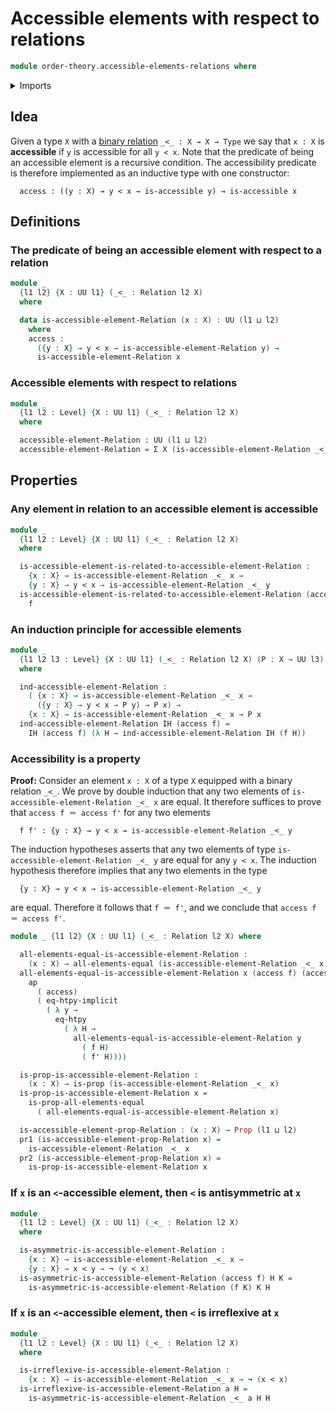 # Accessible elements with respect to relations

```agda
module order-theory.accessible-elements-relations where
```

<details><summary>Imports</summary>

```agda
open import foundation.action-on-identifications-functions
open import foundation.binary-relations
open import foundation.dependent-pair-types
open import foundation.function-extensionality
open import foundation.reflexive-relations
open import foundation.transitive-binary-relations
open import foundation.universe-levels

open import foundation-core.function-types
open import foundation-core.negation
open import foundation-core.propositions
```

</details>

## Idea

Given a type `X` with a [binary relation](foundation.binary-relations.md)
`_<_ : X → X → Type` we say that `x : X` is **accessible** if `y` is accessible
for all `y < x`. Note that the predicate of being an accessible element is a
recursive condition. The accessibility predicate is therefore implemented as an
inductive type with one constructor:

```text
  access : ((y : X) → y < x → is-accessible y) → is-accessible x
```

## Definitions

### The predicate of being an accessible element with respect to a relation

```agda
module _
  {l1 l2} {X : UU l1} (_<_ : Relation l2 X)
  where

  data is-accessible-element-Relation (x : X) : UU (l1 ⊔ l2)
    where
    access :
      ({y : X} → y < x → is-accessible-element-Relation y) →
      is-accessible-element-Relation x
```

### Accessible elements with respect to relations

```agda
module _
  {l1 l2 : Level} {X : UU l1} (_<_ : Relation l2 X)
  where

  accessible-element-Relation : UU (l1 ⊔ l2)
  accessible-element-Relation = Σ X (is-accessible-element-Relation _<_)
```

## Properties

### Any element in relation to an accessible element is accessible

```agda
module _
  {l1 l2 : Level} {X : UU l1} (_<_ : Relation l2 X)
  where

  is-accessible-element-is-related-to-accessible-element-Relation :
    {x : X} → is-accessible-element-Relation _<_ x →
    {y : X} → y < x → is-accessible-element-Relation _<_ y
  is-accessible-element-is-related-to-accessible-element-Relation (access f) =
    f
```

### An induction principle for accessible elements

```agda
module _
  {l1 l2 l3 : Level} {X : UU l1} (_<_ : Relation l2 X) (P : X → UU l3)
  where

  ind-accessible-element-Relation :
    ( {x : X} → is-accessible-element-Relation _<_ x →
      ({y : X} → y < x → P y) → P x) →
    {x : X} → is-accessible-element-Relation _<_ x → P x
  ind-accessible-element-Relation IH (access f) =
    IH (access f) (λ H → ind-accessible-element-Relation IH (f H))
```

### Accessibility is a property

**Proof:** Consider an element `x : X` of a type `X` equipped with a binary
relation `_<_`. We prove by double induction that any two elements of
`is-accessible-element-Relation _<_ x` are equal. It therefore suffices to prove
that `access f ＝ access f'` for any two elements

```text
  f f' : {y : X} → y < x → is-accessible-element-Relation _<_ y
```

The induction hypotheses asserts that any two elements of type
`is-accessible-element-Relation _<_ y` are equal for any `y < x`. The induction
hypothesis therefore implies that any two elements in the type

```text
  {y : X} → y < x → is-accessible-element-Relation _<_ y
```

are equal. Therefore it follows that `f ＝ f'`, and we conclude that
`access f ＝ access f'`.

```agda
module _ {l1 l2} {X : UU l1} (_<_ : Relation l2 X) where

  all-elements-equal-is-accessible-element-Relation :
    (x : X) → all-elements-equal (is-accessible-element-Relation _<_ x)
  all-elements-equal-is-accessible-element-Relation x (access f) (access f') =
    ap
      ( access)
      ( eq-htpy-implicit
        ( λ y →
          eq-htpy
            ( λ H →
              all-elements-equal-is-accessible-element-Relation y
                ( f H)
                ( f' H))))

  is-prop-is-accessible-element-Relation :
    (x : X) → is-prop (is-accessible-element-Relation _<_ x)
  is-prop-is-accessible-element-Relation x =
    is-prop-all-elements-equal
      ( all-elements-equal-is-accessible-element-Relation x)

  is-accessible-element-prop-Relation : (x : X) → Prop (l1 ⊔ l2)
  pr1 (is-accessible-element-prop-Relation x) =
    is-accessible-element-Relation _<_ x
  pr2 (is-accessible-element-prop-Relation x) =
    is-prop-is-accessible-element-Relation x
```

### If `x` is an `<`-accessible element, then `<` is antisymmetric at `x`

```agda
module _
  {l1 l2 : Level} {X : UU l1} (_<_ : Relation l2 X)
  where

  is-asymmetric-is-accessible-element-Relation :
    {x : X} → is-accessible-element-Relation _<_ x →
    {y : X} → x < y → ¬ (y < x)
  is-asymmetric-is-accessible-element-Relation (access f) H K =
    is-asymmetric-is-accessible-element-Relation (f K) K H
```

### If `x` is an `<`-accessible element, then `<` is irreflexive at `x`

```agda
module _
  {l1 l2 : Level} {X : UU l1} (_<_ : Relation l2 X)
  where

  is-irreflexive-is-accessible-element-Relation :
    {x : X} → is-accessible-element-Relation _<_ x → ¬ (x < x)
  is-irreflexive-is-accessible-element-Relation a H =
    is-asymmetric-is-accessible-element-Relation _<_ a H H
```
